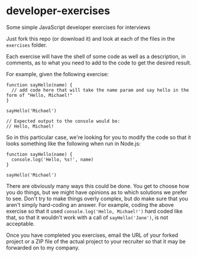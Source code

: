 # developer-exercises
Some simple JavaScript developer exercises for interviews

Just fork this repo (or download it) and look at each of the files in the `exercises` folder.

Each exercise will have the shell of some code as well as a description, in comments, as to what you need to add to the code to get the desired result.

For example, given the following exercise:

    function sayHello(name) {
      // add code here that will take the name param and say hello in the form of "Hello, Michael!"
    }

    sayHello('Michael')

    // Expected output to the console would be:
    // Hello, Michael!

So in this particular case, we're looking for you to modify the code so that it looks something like the following when run in Node.js:

    function sayHello(name) {
      console.log('Hello, %s!', name)
    }

    sayHello('Michael')

There are obviously many ways this could be done.  You get to choose how you do things, but we might have opinions as to which solutions we prefer to see.  Don't try to make things overly complex, but do make sure that you aren't simply hard-coding an answer.  For example, coding the above exercise so that it used `console.log('Hello, Michael!')` hard coded like that, so that it wouldn't work with a call of `sayHello('Jane')`, is not acceptable.

Once you have completed you exercises, email the URL of your forked project or a ZIP file of the actual project to your recruiter so that it may be forwarded on to my company.
